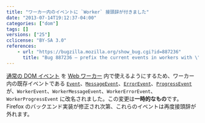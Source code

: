```yaml
---
title: "ワーカー内のイベントに `Worker` 接頭辞が付きました"
date: "2013-07-14T19:12:37-04:00"
categories: ["dom"]
tags: []
versions: ["25"]
cclicense: "BY-SA 3.0"
references:
    - url: "https://bugzilla.mozilla.org/show_bug.cgi?id=887236"
      title: "Bug 887236 – prefix the current events in workers with \"Worker\""
---
```

[通常の DOM イベント](https://developer.mozilla.org/ja/docs/Web/Reference/Events) を [Web ワーカー](https://developer.mozilla.org/ja/docs/Web/Guide/Performance/Using_web_workers) 内で使えるようにするため、ワーカー内の既存イベントである [`Event`](https://developer.mozilla.org/ja/docs/Web/API/Event)、[`MessageEvent`](https://developer.mozilla.org/ja/docs/Web/API/MessageEvent)、[`ErrorEvent`](https://developer.mozilla.org/ja/docs/Web/API/ErrorEvent)、[`ProgressEvent`](https://developer.mozilla.org/ja/docs/Web/API/ProgressEvent) が、`WorkerEvent`、`WorkerMessageEvent`、`WorkerErrorEvent`、`WorkerProgressEvent` に改名されました。この変更は**一時的なもの**です。Firefox のバックエンド実装が修正され次第、これらのイベントは再度接頭辞が外れます。
